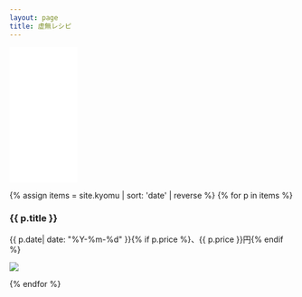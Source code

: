 ```yaml
---
layout: page
title: 虚無レシピ
---
```


<iframe sandbox="allow-popups allow-scripts allow-modals allow-forms allow-same-origin" style="width:120px;height:240px;" marginwidth="0" marginheight="0" scrolling="no" frameborder="0" src="//rcm-fe.amazon-adsystem.com/e/cm?lt1=_blank&bc1=FFFFFF&IS2=1&bg1=FFFFFF&fc1=000000&lc1=0000FF&t=ina6ra-22&language=ja_JP&o=9&p=8&l=as4&m=amazon&f=ifr&ref=as_ss_li_til&asins=4040650018&linkId=b0dd07ca8e57cadc543d6470f78a66b1"></iframe>

{% assign items = site.kyomu | sort: 'date' | reverse %}
{% for p in items %}
<h3>{{ p.title }}</h3>
{{ p.date| date: "%Y-%m-%d" }}{% if p.price %}、{{ p.price }}円{% endif %}<br>
<p>
  <a href="{{ site.baseurl }}{{ p.url }}">
    <img src="https://img.youtube.com/vi/{{ p.vid }}/mqdefault.jpg" />
  </a>
</p>
{% endfor %}
